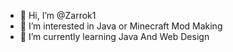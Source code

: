 - 👋 Hi, I’m @Zarrok1
- 👀 I’m interested in Java or Minecraft Mod Making
- 🌱 I’m currently learning Java And Web Design
